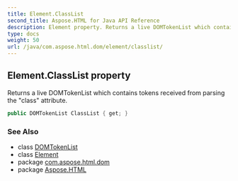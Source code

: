 ```yaml
---
title: Element.ClassList
second_title: Aspose.HTML for Java API Reference
description: Element property. Returns a live DOMTokenList which contains tokens received from parsing the class attribute
type: docs
weight: 50
url: /java/com.aspose.html.dom/element/classlist/
---
```

## Element.ClassList property

Returns a live DOMTokenList which contains tokens received from parsing the "class" attribute.

```java
public DOMTokenList ClassList { get; }
```

### See Also

* class [DOMTokenList](../../../com.aspose.html.collections/domtokenlist/)
* class [Element](../)
* package [com.aspose.html.dom](../../element/)
* package [Aspose.HTML](../../../)
